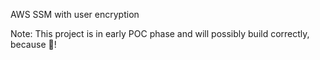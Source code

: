 AWS SSM with user encryption

Note: This project is in early POC phase and will possibly build correctly, because :hear_no_evil:!

